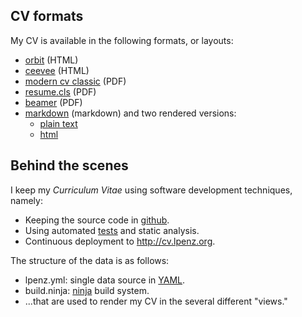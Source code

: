

## CV formats

My CV is available in the following formats, or layouts:

- [orbit](http://cv.lpenz.org/orbit/cv.html) (HTML)
- [ceevee](http://cv.lpenz.org/ceevee/cv.html) (HTML)
- [modern cv classic](http://cv.lpenz.org/moderncvclassic/cv.pdf) (PDF)
- [resume.cls](http://cv.lpenz.org/resumecls/cv.pdf) (PDF)
- [beamer](http://cv.lpenz.org/beamer/cv.pdf) (PDF)
- [markdown](http://cv.lpenz.org/markdown/cv.md) (markdown) and two rendered versions:
    - [plain text](http://cv.lpenz.org/markdown/cv.txt)
    - [html](http://cv.lpenz.org/markdown/cv.html)


## Behind the scenes

I keep my *Curriculum Vitae* using software development techniques,
namely:

- Keeping the source code in [github](https://github.com/lpenz/cv).
- Using automated [tests](https://github.com/lpenz/cv/actions)
  and static analysis.
- Continuous deployment to <http://cv.lpenz.org>.


The structure of the data is as follows:

- lpenz.yml: single data source in [YAML](http://yaml.org/).
- build.ninja: [ninja](https://ninja-build.org/) build system.
- ...that are used to render my CV in the several different "views."


